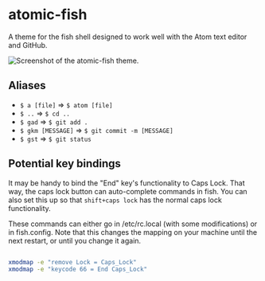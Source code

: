 # atomic-fish

A theme for the fish shell designed to work well with the Atom text editor and GitHub.

![Screenshot of the atomic-fish theme.](raw.githubusercontent.com/travisbartholome/atomic-fish/master/atomic-fish-screenshot.png)

## Aliases

- `$ a [file]` => `$ atom [file]`
- `$ ..` => `$ cd ..`
- `$ gad` => `$ git add .`
- `$ gkm [MESSAGE]` => `$ git commit -m [MESSAGE]`
- `$ gst` => `$ git status`

## Potential key bindings

It may be handy to bind the "End" key's functionality to Caps Lock.
That way, the caps lock button can auto-complete commands in fish.
You can also set this up so that `shift+caps lock` has the normal caps lock functionality.

These commands can either go in /etc/rc.local (with some modifications) or in fish.config.
Note that this changes the mapping on your machine until the next restart,
or until you change it again.

```bash

xmodmap -e "remove Lock = Caps_Lock"
xmodmap -e "keycode 66 = End Caps_Lock"

```

